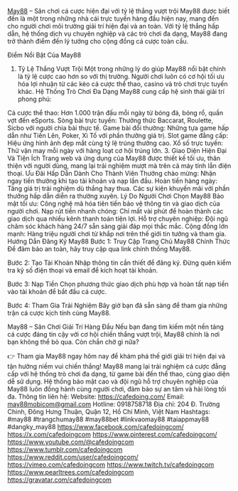 [May88](https://cafedoing.com/) – Sân chơi cá cược hiện đại với tỷ lệ thắng vượt trội
May88 được biết đến là một trong những nhà cái trực tuyến hàng đầu hiện nay, mang đến cho người chơi môi trường giải trí hiện đại và an toàn. Với tỷ lệ thắng hấp dẫn, hệ thống dịch vụ chuyên nghiệp và các trò chơi đa dạng, May88 đang trở thành điểm đến lý tưởng cho cộng đồng cá cược toàn cầu.

Điểm Nổi Bật Của May88
1. Tỷ Lệ Thắng Vượt Trội
Một trong những lý do giúp May88 nổi bật chính là tỷ lệ cược cao hơn so với thị trường. Người chơi luôn có cơ hội tối ưu hóa lợi nhuận từ các kèo cá cược thể thao, casino và trò chơi trực tuyến khác.
Hệ Thống Trò Chơi Đa Dạng
May88 cung cấp hệ sinh thái giải trí phong phú:


Cá cược thể thao: Hơn 1.000 trận đấu mỗi ngày từ bóng đá, bóng rổ, quần vợt đến eSports.
Sòng bài trực tuyến: Thưởng thức Baccarat, Roulette, Sicbo với người chia bài thực tế.
Game bài đổi thưởng: Những tựa game hấp dẫn như Tiến Lên, Poker, Xì Tố với phần thưởng giá trị.
Slot game đẳng cấp: Hiệu ứng hình ảnh đẹp mắt cùng tỷ lệ trúng thưởng cao.
Xổ số trực tuyến: Thử vận may mỗi ngày với hàng loạt cơ hội trúng lớn.
3. Giao Diện Hiện Đại Và Tiện Ích
Trang web và ứng dụng của May88 được thiết kế tối ưu, thân thiện với người dùng, mang lại trải nghiệm mượt mà trên cả máy tính lẫn điện thoại.
Ưu Đãi Hấp Dẫn Dành Cho Thành Viên
Thưởng chào mừng: Nhận ngay tiền thưởng khi tạo tài khoản và nạp lần đầu.
Hoàn tiền hàng ngày: Tăng giá trị trải nghiệm dù thắng hay thua.
Các sự kiện khuyến mãi với phần thưởng hấp dẫn diễn ra thường xuyên.
Lý Do Người Chơi Chọn May88
Bảo mật tối ưu: Công nghệ mã hóa tiên tiến bảo vệ thông tin và giao dịch của người chơi.
Nạp rút tiền nhanh chóng: Chỉ mất vài phút để hoàn thành các giao dịch qua nhiều kênh thanh toán tiện lợi.
Hỗ trợ chuyên nghiệp: Đội ngũ chăm sóc khách hàng 24/7 sẵn sàng giải đáp mọi thắc mắc.
Cộng đồng lớn mạnh: Hàng triệu người chơi từ khắp nơi trên thế giới tin tưởng và tham gia.
Hướng Dẫn Đăng Ký May88
Bước 1: Truy Cập Trang Chủ May88 Chính Thức
Để đảm bảo an toàn, hãy truy cập qua link chính thống May88.


Bước 2: Tạo Tài Khoản
Nhập thông tin cần thiết để đăng ký. Đừng quên kiểm tra kỹ số điện thoại và email để kích hoạt tài khoản.

Bước 3: Nạp Tiền
Chọn phương thức giao dịch phù hợp và hoàn tất nạp tiền vào tài khoản để bắt đầu cá cược.

Bước 4: Tham Gia Trải Nghiệm
Bây giờ bạn đã sẵn sàng để tham gia những trận cá cược kịch tính cùng May88.

May88 – Sân Chơi Giải Trí Hàng Đầu
Nếu bạn đang tìm kiếm một nền tảng cá cược đáng tin cậy với cơ hội chiến thắng vượt trội, May88 chính là nơi bạn không thể bỏ qua. Còn chần chờ gì nữa?

👉 Tham gia May88 ngay hôm nay để khám phá thế giới giải trí hiện đại và tận hưởng niềm vui chiến thắng!
May88 mang lại trải nghiệm cá cược đẳng cấp với hệ thống trò chơi đa dạng, từ game bài đến thể thao, cùng giao diện dễ sử dụng. Hệ thống bảo mật cao và đội ngũ hỗ trợ chuyên nghiệp của May88 luôn đồng hành cùng người chơi, đảm bảo sự an tâm và hài lòng tối đa.
Thông tin liên hệ:
Website: https://cafedoing.com/
Email: may88mobicom@gmail.com
Hotline: 0918758718
Địa chỉ: 204 Đ. Trường Chinh, Đông Hưng Thuận, Quận 12, Hồ Chí Minh, Việt Nam
Hashtags: #may88 #trangchumay88 #may88bet #linkvaomay88 #taiappmay88 #dangky_may88
https://www.facebook.com/cafedoingcom/
https://x.com/cafedoingcom
https://www.pinterest.com/cafedoingcom/
https://www.youtube.com/@cafedoingcom
https://www.tumblr.com/cafedoingcom
https://www.reddit.com/user/cafedoingcom/
https://vimeo.com/cafedoingcom
https://www.twitch.tv/cafedoingcom
https://www.pearltrees.com/cafedoingcom
https://gravatar.com/cafedoingcom